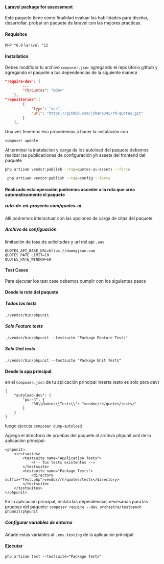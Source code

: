 ####  Laravel package for assessment

Este paquete tiene como finalidad evaluar las habilidades para diseñar, desarrollar, probar un paquete de laravel con las mejores practicas.

#### Requisitos

`PHP ^8.0`
`laravel ^12`

#### Installation
Debes modificar tu archivo `composer.json` agregando el repositorio github y agregando el paquete a tus dependencias de la siguiente manera

```json
"require-dev": {
        ...
        "rh/quotes": "@dev"
    },
"repositories":[
        {
            "type": "vcs",
            "url": "https://github.com/johanp345/rh-quotes.git"
        }
    ],
```

Una vez tenemos eso procedemos a hacer la instalación con 
```bash
composer update
```

Al terminar la inatalacion y carga de los autoload del paquete debemos realizar las publicaciones de configuración yh assets del frontend del paquete

```bash
php artisan vendor:publish --tag=quotes-ui-assets --force
```

```bash
 php artisan vendor:publish --tag=config --force
```

####  Realizado esta operación podremos acceder a la ruta que crea automaticamente el paquete
##### ruta-de-mi-proyecto.com/quotes-ui
Alli podremos interactuar con las opciones de carga de citas del paquete

##### Archivo de configuación 

 limitación de tasa de solicitudes y url del api `.env`
 
```bach
QUOTES_API_BASE_URL=https://dummyjson.com
QUOTES_RATE_LIMIT=10
QUOTES_RATE_WINDOW=60
```

####  Test Cases
Para ejecutar los test case debemos cumplir con los siguientes pasos

#### Desde la ruta del paquete 

##### Todos los tests
`./vendor/bin/phpunit`

##### Solo Feature tests
`./vendor/bin/phpunit --testsuite "Package Feature Tests"`

##### Solo Unit tests
`./vendor/bin/phpunit --testsuite "Package Unit Tests"`

#### Desde la app principal

en el `Composer.json` de tu aplicación principal inserta  (esto es solo para dev)
```
{
    "autoload-dev": {
        "psr-4": {
            "RH\\Quotes\\Tests\\": "vendor/rh/quotes/tests/"
        }
    }
}
```
luego ejecuta `composer dump-autoload`

Agrega el directorio de pruebas del paquete al archivo phpunit.xml de la aplicación principal:

```
<phpunit>
    <testsuites>
        <testsuite name="Application Tests">
            <!-- Tus tests existentes -->
        </testsuite>
        <testsuite name="Package Tests">
            <directory suffix="Test.php">vendor/rh/quotes/tests</directory>
        </testsuite>
    </testsuites>
</phpunit>
```

En la aplicación principal, instala las dependencias necesarias para las pruebas del paquete:
`composer require --dev orchestra/testbench phpunit/phpunit`

##### Configurar variables de entorno
Añade estas variables al `.env.testing` de la aplicación principal:

#### Ejecutar

`php artisan test --testsuite="Package Tests"`